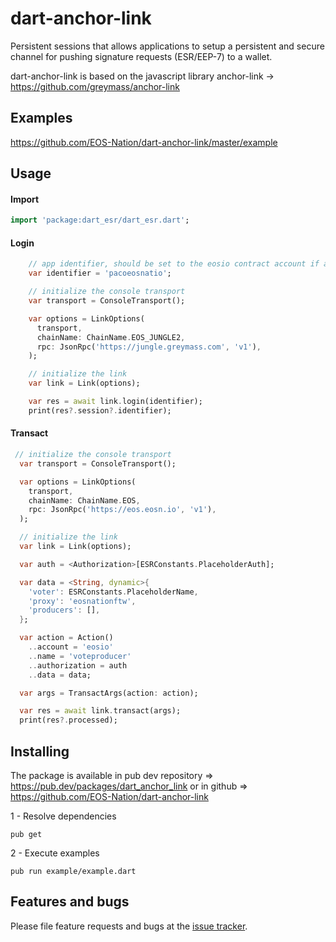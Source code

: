 # dart-anchor-link
Persistent sessions that allows applications to setup a persistent and secure channel for pushing signature requests (ESR/EEP-7) to a wallet.

dart-anchor-link is based on the javascript library anchor-link -> https://github.com/greymass/anchor-link

## Examples

https://github.com/EOS-Nation/dart-anchor-link/master/example

## Usage

#### Import
```dart
import 'package:dart_esr/dart_esr.dart';
```

#### Login
```dart
    // app identifier, should be set to the eosio contract account if applicable
    var identifier = 'pacoeosnatio';

    // initialize the console transport
    var transport = ConsoleTransport();

    var options = LinkOptions(
      transport,
      chainName: ChainName.EOS_JUNGLE2,
      rpc: JsonRpc('https://jungle.greymass.com', 'v1'),
    );

    // initialize the link
    var link = Link(options);

    var res = await link.login(identifier);
    print(res?.session?.identifier);
```

#### Transact
```dart
 // initialize the console transport
  var transport = ConsoleTransport();

  var options = LinkOptions(
    transport,
    chainName: ChainName.EOS,
    rpc: JsonRpc('https://eos.eosn.io', 'v1'),
  );

  // initialize the link
  var link = Link(options);

  var auth = <Authorization>[ESRConstants.PlaceholderAuth];

  var data = <String, dynamic>{
    'voter': ESRConstants.PlaceholderName,
    'proxy': 'eosnationftw',
    'producers': [],
  };

  var action = Action()
    ..account = 'eosio'
    ..name = 'voteproducer'
    ..authorization = auth
    ..data = data;

  var args = TransactArgs(action: action);

  var res = await link.transact(args);
  print(res?.processed);
```

## Installing
The package is available in pub dev repository => https://pub.dev/packages/dart_anchor_link
or in github => https://github.com/EOS-Nation/dart-anchor-link

1 - Resolve dependencies
```console
pub get
```
2 - Execute examples
```console
pub run example/example.dart
```

## Features and bugs

Please file feature requests and bugs at the [issue tracker][tracker].

[tracker]: https://github.com/EOS-Nation/dart-anchor-link/issues
